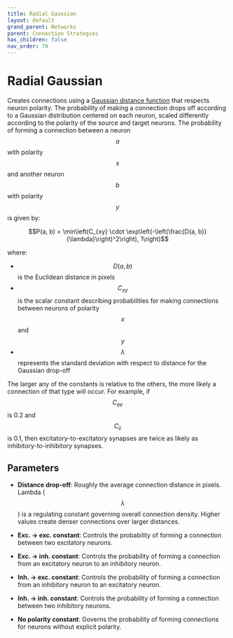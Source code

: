 ```yaml
---
title: Radial Gaussian
layout: default
grand_parent: Networks
parent: Connection Strategies
has_children: false
nav_order: 70
---
```


# Radial Gaussian

Creates connections using a [Gaussian distance function](../distanceFunctions#gaussian-decay-function) that respects neuron polarity. The probability of making a connection drops off according to a Gaussian distribution centered on each neuron, scaled differently according to the polarity of the source and target neurons. The probability of forming a connection between a neuron $$a$$ with polarity $$x$$ and another neuron $$b$$ with polarity $$y$$ is given by:

$$P(a, b) = \min\left(C_{xy} \cdot \exp\left(-\left(\frac{D(a, b)}{\lambda}\right)^2\right), 1\right)$$

where:
- $$D(a, b)$$ is the Euclidean distance in pixels
- $$C_{xy}$$ is the scalar constant describing probabilities for making connections between neurons of polarity $$x$$ and $$y$$
- $$\lambda$$ represents the standard deviation with respect to distance for the Gaussian drop-off

The larger any of the constants is relative to the others, the more likely a connection of that type will occur. For example, if $$C_{ee}$$ is 0.2 and $$C_{ii}$$ is 0.1, then excitatory-to-excitatory synapses are twice as likely as inhibitory-to-inhibitory synapses.

## Parameters

- **Distance drop-off**: Roughly the average connection distance in pixels. Lambda ($$\lambda$$) is a regulating constant governing overall connection density. Higher values create denser connections over larger distances.

- **Exc. → exc. constant**: Controls the probability of forming a connection between two excitatory neurons.

- **Exc. → inh. constant**: Controls the probability of forming a connection from an excitatory neuron to an inhibitory neuron.

- **Inh. → exc. constant**: Controls the probability of forming a connection from an inhibitory neuron to an excitatory neuron.

- **Inh. → inh. constant**: Controls the probability of forming a connection between two inhibitory neurons.

- **No polarity constant**: Governs the probability of forming connections for neurons without explicit polarity.